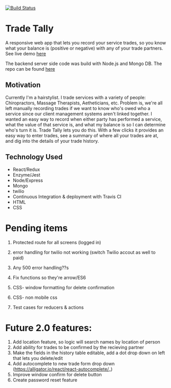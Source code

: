 [![Build Status](https://travis-ci.org/oneEyedBunny/Trade-Tally-Client.svg?branch=master)](https://travis-ci.org/oneEyedBunny/Trade-Tally-Client)

# Trade Tally
A responsive web app that lets you record your service trades, so you know what your balance is (positive or negative) with any of your trade partners. See live demo [here](https://trade-tally-client.herokuapp.com/)

The backend server side code was build with Node.js and Mongo DB. The repo can be found [here](https://github.com/oneEyedBunny/Trade-Tally-Server)

## Motivation
Currently I'm a hairstylist. I trade services with a variety of people: Chiropractors, Massage Therapists, Aetheticians, etc. Problem is, we're all left manually recording trades if we want to know who's owed who a service since our client management systems aren't linked together. I wanted an easy way to record when either party has performed a service, what the value of that service is, and what my balance is so I can determine who's turn it is. Trade Tally lets you do this. With a few clicks it provides an easy way to enter trades, see a summary of where all your trades are at, and dig into the details of your trade history.

## Technology Used
- React/Redux
- Enzyme/Jest
- Node/Express
- Mongo
- twilio
- Continuous Integration & deployment with Travis CI
- HTML
- CSS

# Pending items
1. Protected route for all screens (logged in)
1. error handling for twilio not working (switch Twilio accout as well to paid)
1. Any 500 error handling??s
1. Fix functions so they're arrow/ES6

1. CSS- window formatting for delete confirmation
1. CSS- non mobile css

1. Test cases for reducers & actions




# Future 2.0 features:
1. Add location feature, so logic will search names by location of person
1. Add ability for trades to be confirmed by the recieving partner
1. Make the fields in the history table editable, add a dot drop down on left that lets you delete/edit
1. Add autocomplete to new trade form drop down (https://alligator.io/react/react-autocomplete/_)
1. Improve window confirm for delete button
1. Create password reset feature
